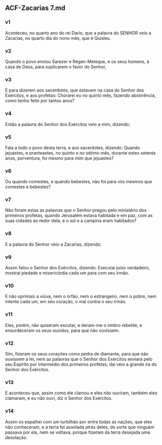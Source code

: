 ## ACF-Zacarias 7.md
### v1
 Aconteceu, no quarto ano do rei Dario, que a palavra do SENHOR veio a Zacarias, no quarto dia do nono mês, que é Quisleu.
### v2
 Quando o povo enviou Sarezer e Régen-Meleque, e os seus homens, à casa de Deus, para suplicarem o favor do Senhor,
### v3
 E para dizerem aos sacerdotes, que estavam na casa do Senhor dos Exércitos, e aos profetas: Chorarei eu no quinto mês, fazendo abstinência, como tenho feito por tantos anos?
### v4
 Então a palavra do Senhor dos Exércitos veio a mim, dizendo:
### v5
 Fala a todo o povo desta terra, e aos sacerdotes, dizendo: Quando jejuastes, e pranteastes, no quinto e no sétimo mês, durante estes setenta anos, porventura, foi mesmo para mim que jejuastes?
### v6
 Ou quando comestes, e quando bebestes, não foi para vós mesmos que comestes e bebestes?
### v7
 Não foram estas as palavras que o Senhor pregou pelo ministério dos primeiros profetas, quando Jerusalém estava habitada e em paz, com as suas cidades ao redor dela, e o sul e a campina eram habitados?
### v8
 E a palavra do Senhor veio a Zacarias, dizendo:
### v9
 Assim falou o Senhor dos Exércitos, dizendo: Executai juízo verdadeiro, mostrai piedade e misericórdia cada um para com seu irmão.
### v10
 E não oprimais a viúva, nem o órfão, nem o estrangeiro, nem o pobre, nem intente cada um, em seu coração, o mal contra o seu irmão.
### v11
 Eles, porém, não quiseram escutar, e deram-me o ombro rebelde, e ensurdeceram os seus ouvidos, para que não ouvissem.
### v12
 Sim, fizeram os seus corações como pedra de diamante, para que não ouvissem a lei, nem as palavras que o Senhor dos Exércitos enviara pelo seu Espírito por intermédio dos primeiros profetas; daí veio a grande ira do Senhor dos Exércitos.
### v13
 E aconteceu que, assim como ele clamou e eles não ouviram, também eles clamaram, e eu não ouvi, diz o Senhor dos Exércitos.
### v14
 Assim os espalhei com um turbilhão por entre todas as nações, que eles não conheceram, e a terra foi assolada atrás deles, de sorte que ninguém passava por ela, nem se voltava; porque fizeram da terra desejada uma desolação.
